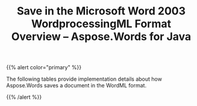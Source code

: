﻿---
title: Save in the Microsoft Word 2003 WordprocessingML Format Overview – Aspose.Words for Java
articleTitle: Save in the Microsoft Word 2003 WordprocessingML Format Overview
linktitle: Save in the Microsoft Word 2003 WordprocessingML Format Overview
description: "Export to WordprocessingML format using different saving features."
type: docs
weight: 90
url: /java/save-in-the-microsoft-word-2003-wordprocessingml-format-overview/
---

{{% alert color="primary" %}}

The following tables provide implementation details about how Aspose.Words saves a document in the WordML format.

{{% /alert %}}
